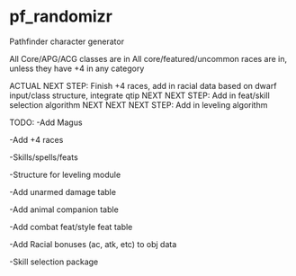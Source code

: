 # pf_randomizr
Pathfinder character generator

All Core/APG/ACG classes are in
All core/featured/uncommon races are in, unless they have +4 in any category

ACTUAL NEXT STEP: Finish +4 races, add in racial data based on dwarf input/class structure, integrate qtip
NEXT NEXT STEP: Add in feat/skill selection algorithm
NEXT NEXT NEXT STEP: Add in leveling algorithm

TODO:
  -Add Magus
  
  -Add +4 races
  
  -Skills/spells/feats
  
  -Structure for leveling module
  
  -Add unarmed damage table
  
  -Add animal companion table
  
  -Add combat feat/style feat table
  
  -Add Racial bonuses (ac, atk, etc) to obj data
  
  -Skill selection package
